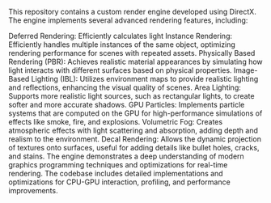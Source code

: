 This repository contains a custom render engine developed using DirectX. The engine implements several advanced rendering features, including:

Deferred Rendering: Efficiently calculates light
Instance Rendering: Efficiently handles multiple instances of the same object, optimizing rendering performance for scenes with repeated assets.
Physically Based Rendering (PBR): Achieves realistic material appearances by simulating how light interacts with different surfaces based on physical properties.
Image-Based Lighting (IBL): Utilizes environment maps to provide realistic lighting and reflections, enhancing the visual quality of scenes.
Area Lighting: Supports more realistic light sources, such as rectangular lights, to create softer and more accurate shadows.
GPU Particles: Implements particle systems that are computed on the GPU for high-performance simulations of effects like smoke, fire, and explosions.
Volumetric Fog: Creates atmospheric effects with light scattering and absorption, adding depth and realism to the environment.
Decal Rendering: Allows the dynamic projection of textures onto surfaces, useful for adding details like bullet holes, cracks, and stains.
The engine demonstrates a deep understanding of modern graphics programming techniques and optimizations for real-time rendering. The codebase includes detailed implementations and optimizations for CPU-GPU interaction, profiling, and performance improvements.
